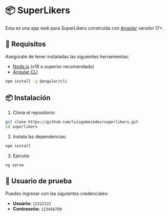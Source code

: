 # 📦 SuperLikers

Esta es una app web para SuperLikers construida con [Angular](https://angular.io/) versión 17+.

## 🚀 Requisitos

Asegúrate de tener instaladas las siguientes herramientas:

- [Node.js](https://nodejs.org/) (v18 o superior recomendado)
- [Angular CLI](https://angular.io/cli)

```bash
npm install -g @angular/cli
```

## 📦 Instalación

1. Clona el repositorio:

```bash
git clone https://github.com/luisgomezadev/superlikers.git
cd superlikers
```

2. Instala las dependencias:

```bash
npm install
```

3. Ejecuta:

```bash
ng serve
```

## 🧪 Usuario de prueba

Puedes ingresar con las siguientes credenciales:

- **Usuario:** `12222222`
- **Contraseña:** `123456789`
